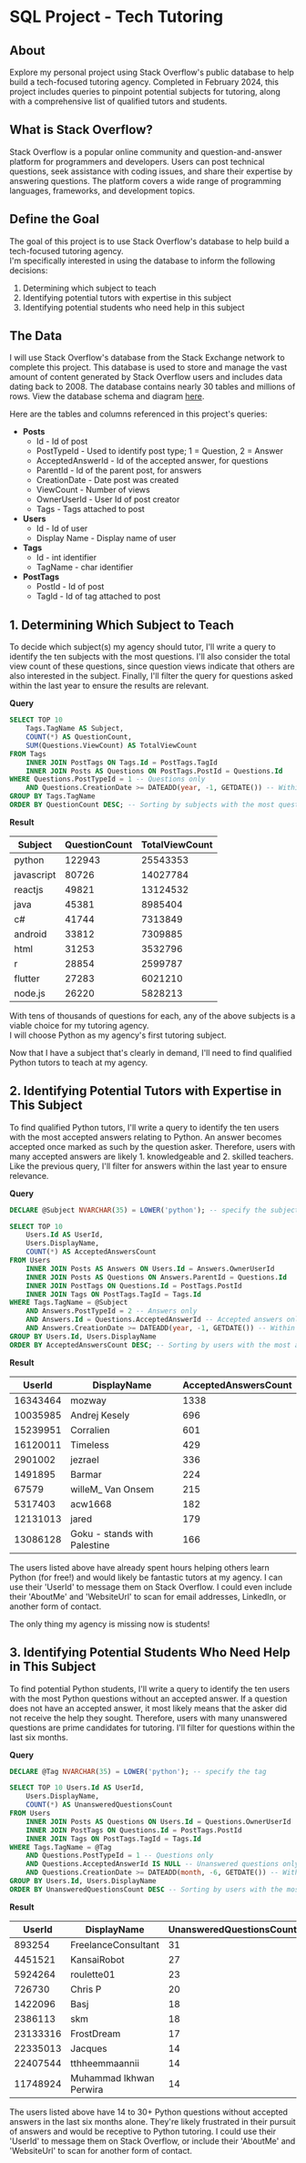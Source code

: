 # SQL Project - Tech Tutoring

## About  

Explore my personal project using Stack Overflow's public database to help build a tech-focused tutoring agency. Completed in February 2024, this project includes queries to pinpoint potential subjects for tutoring, along with a comprehensive list of qualified tutors and students.  

## What is Stack Overflow?  

Stack Overflow is a popular online community and question-and-answer platform for programmers and developers. Users can post technical questions, seek assistance with coding issues, and share their expertise by answering questions. The platform covers a wide range of programming languages, frameworks, and development topics.

## Define the Goal  

The goal of this project is to use Stack Overflow's database to help build a tech-focused tutoring agency.  
I'm specifically interested in using the database to inform the following decisions:
1. Determining which subject to teach
2. Identifying potential tutors with expertise in this subject
3. Identifying potential students who need help in this subject

## The Data

I will use Stack Overflow's database from the Stack Exchange network to complete this project. This database is used to store and manage the vast amount of content generated by Stack Overflow users and includes data dating back to 2008. The database contains nearly 30 tables and millions of rows. View the database schema and diagram [here](https://meta.stackexchange.com/questions/2677/database-schema-documentation-for-the-public-data-dump-and-sede).  

Here are the tables and columns referenced in this project's queries:  
* **Posts**
    * Id - Id of post
    * PostTypeId - Used to identify post type; 1 = Question, 2 = Answer
    * AcceptedAnswerId - Id of the accepted answer, for questions 
    * ParentId - Id of the parent post, for answers
    * CreationDate - Date post was created
    * ViewCount - Number of views
    * OwnerUserId - User Id of post creator
    * Tags - Tags attached to post
* **Users**
    * Id - Id of user
    * Display Name - Display name of user
* **Tags**
    * Id - int identifier
    * TagName - char identifier
* **PostTags**
    * PostId - Id of post
    * TagId - Id of tag attached to post

## 1. Determining Which Subject to Teach

To decide which subject(s) my agency should tutor, I'll write a query to identify the ten subjects with the most questions. I'll also consider the total view count of these questions, since question views indicate that others are also interested in the subject. Finally, I'll filter the query for questions asked within the last year to ensure the results are relevant.  

**Query**  

```sql
SELECT TOP 10
    Tags.TagName AS Subject, 
    COUNT(*) AS QuestionCount,
    SUM(Questions.ViewCount) AS TotalViewCount
FROM Tags
    INNER JOIN PostTags ON Tags.Id = PostTags.TagId
    INNER JOIN Posts AS Questions ON PostTags.PostId = Questions.Id
WHERE Questions.PostTypeId = 1 -- Questions only
    AND Questions.CreationDate >= DATEADD(year, -1, GETDATE()) -- Within the last year
GROUP BY Tags.TagName
ORDER BY QuestionCount DESC; -- Sorting by subjects with the most questions
```

**Result**  
   
| Subject    | QuestionCount | TotalViewCount  |
|------------|---------------|-----------------|
| python     | 122943        | 25543353        |
| javascript | 80726         | 14027784        |
| reactjs    | 49821         | 13124532        |
| java       | 45381         | 8985404         |
| c#         | 41744         | 7313849         |
| android    | 33812         | 7309885         |
| html       | 31253         | 3532796         |
| r          | 28854         | 2599787         |
| flutter    | 27283         | 6021210         |
| node.js    | 26220         | 5828213         |

With tens of thousands of questions for each, any of the above subjects is a viable choice for my tutoring agency.  
I will choose Python as my agency's first tutoring subject.  

Now that I have a subject that's clearly in demand, I'll need to find qualified Python tutors to teach at my agency.  

## 2. Identifying Potential Tutors with Expertise in This Subject 

To find qualified Python tutors, I'll write a query to identify the ten users with the most accepted answers relating to Python. An answer becomes accepted once marked as such by the question asker. Therefore, users with many accepted answers are likely 1. knowledgeable and 2. skilled teachers. Like the previous query, I'll filter for answers within the last year to ensure relevance.  

**Query**

```sql
DECLARE @Subject NVARCHAR(35) = LOWER('python'); -- specify the subject

SELECT TOP 10
    Users.Id AS UserId,
    Users.DisplayName,
    COUNT(*) AS AcceptedAnswersCount  
FROM Users
    INNER JOIN Posts AS Answers ON Users.Id = Answers.OwnerUserId 
    INNER JOIN Posts AS Questions ON Answers.ParentId = Questions.Id
    INNER JOIN PostTags ON Questions.Id = PostTags.PostId
    INNER JOIN Tags ON PostTags.TagId = Tags.Id
WHERE Tags.TagName = @Subject
    AND Answers.PostTypeId = 2 -- Answers only
    AND Answers.Id = Questions.AcceptedAnswerId -- Accepted answers only
    AND Answers.CreationDate >= DATEADD(year, -1, GETDATE()) -- Within the last year
GROUP BY Users.Id, Users.DisplayName
ORDER BY AcceptedAnswersCount DESC; -- Sorting by users with the most accepted answers
```

**Result**

| UserId   | DisplayName                  | AcceptedAnswersCount |
|----------|------------------------------|----------------------|
| 16343464 | mozway                       | 1338                 |
| 10035985 | Andrej Kesely                | 696                  |
| 15239951 | Corralien                    | 601                  |
| 16120011 | Timeless                     | 429                  |
| 2901002  | jezrael                      | 336                  |
| 1491895  | Barmar                       | 224                  |
| 67579    | willeM_ Van Onsem            | 215                  |
| 5317403  | acw1668                      | 182                  |
| 12131013 | jared                        | 179                  |
| 13086128 | Goku - stands with Palestine | 166                  |

The users listed above have already spent hours helping others learn Python (for free!) and would likely be fantastic tutors at my agency. I can use their 'UserId' to message them on Stack Overflow. I could even include their 'AboutMe' and 'WebsiteUrl' to scan for email addresses, LinkedIn, or another form of contact.  

The only thing my agency is missing now is students!

## 3. Identifying Potential Students Who Need Help in This Subject

To find potential Python students, I'll write a query to identify the ten users with the most Python questions without an accepted answer. If a question does not have an accepted answer, it most likely means that the asker did not receive the help they sought. Therefore, users with many unanswered questions are prime candidates for tutoring. I'll filter for questions within the last six months.  

**Query**

```sql
DECLARE @Tag NVARCHAR(35) = LOWER('python'); -- specify the tag

SELECT TOP 10 Users.Id AS UserId, 
    Users.DisplayName, 
    COUNT(*) AS UnansweredQuestionsCount
FROM Users
    INNER JOIN Posts AS Questions ON Users.Id = Questions.OwnerUserId
    INNER JOIN PostTags ON Questions.Id = PostTags.PostId
    INNER JOIN Tags ON PostTags.TagId = Tags.Id
WHERE Tags.TagName = @Tag
    AND Questions.PostTypeId = 1 -- Questions only
    AND Questions.AcceptedAnswerId IS NULL -- Unanswered questions only
    AND Questions.CreationDate >= DATEADD(month, -6, GETDATE()) -- Within the last six months
GROUP BY Users.Id, Users.DisplayName
ORDER BY UnansweredQuestionsCount DESC -- Sorting by users with the most ananswered questions
```

**Result**

| UserId   | DisplayName               | UnansweredQuestionsCount  |
|----------|---------------------------|---------------------------|
| 893254   | FreelanceConsultant       | 31                        |
| 4451521  | KansaiRobot               | 27                        |
| 5924264  | roulette01                | 23                        |
| 726730   | Chris P                   | 20                        |
| 1422096  | Basj                      | 18                        |
| 2386113  | skm                       | 18                        |
| 23133316 | FrostDream                | 17                        |
| 22335013 | Jacques                   | 14                        |
| 22407544 | tthheemmaannii            | 14                        |
| 11748924 | Muhammad Ikhwan Perwira   | 14                        |

The users listed above have 14 to 30+ Python questions without accepted answers in the last six months alone. They're likely frustrated in their pursuit of answers and would be receptive to Python tutoring. I  could use their 'UserId' to message them on Stack Overflow, or include their 'AboutMe' and 'WebsiteUrl' to scan for another form of contact.

